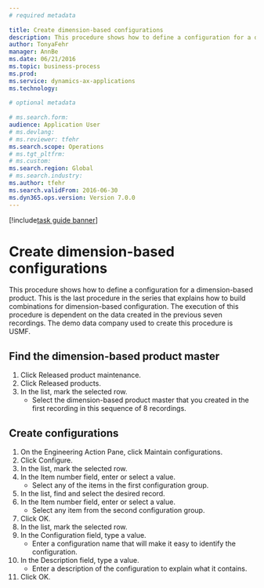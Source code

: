 ```yaml
--- 
# required metadata 
 
title: Create dimension-based configurations
description: This procedure shows how to define a configuration for a dimension-based product. 
author: TonyaFehr 
manager: AnnBe 
ms.date: 06/21/2016
ms.topic: business-process 
ms.prod:  
ms.service: dynamics-ax-applications 
ms.technology:  
 
# optional metadata 
 
# ms.search.form:   
audience: Application User 
# ms.devlang:  
# ms.reviewer: tfehr 
ms.search.scope: Operations 
# ms.tgt_pltfrm:  
# ms.custom:  
ms.search.region: Global
# ms.search.industry: 
ms.author: tfehr 
ms.search.validFrom: 2016-06-30 
ms.dyn365.ops.version: Version 7.0.0 
---
```


[!include[task guide banner](.../includes/task-guide-banner.md)]

# Create dimension-based configurations

This procedure shows how to define a configuration for a dimension-based product. This is the last procedure in the series that explains how to build combinations for dimension-based configuration. The execution of this procedure is dependent on the data created in the previous seven recordings. The demo data company used to create this procedure is USMF.


## Find the dimension-based product master
1. Click Released product maintenance.
2. Click Released products.
3. In the list, mark the selected row.
    * Select the dimension-based product master that you created in the first recording in this sequence of 8 recordings.  

## Create configurations
1. On the Engineering Action Pane, click Maintain configurations.
2. Click Configure.
3. In the list, mark the selected row.
4. In the Item number field, enter or select a value.
    * Select any of the items in the first configuration group.  
5. In the list, find and select the desired record.
6. In the Item number field, enter or select a value.
    * Select any item from the second configuration group.  
7. Click OK.
8. In the list, mark the selected row.
9. In the Configuration field, type a value.
    * Enter a configuration name that will make it easy to identify the configuration.  
10. In the Description field, type a value.
    * Enter a description of the configuration to explain what it contains.  
11. Click OK.

